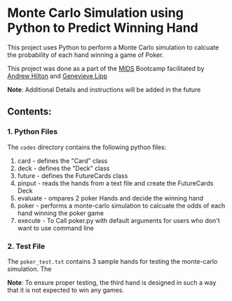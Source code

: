 # Monte Carlo Simulation using Python to Predict Winning Hand
This project uses Python to perform a Monte Carlo simulation to calcuate the probability of each hand winning a game of Poker.

This project was done as a part of the [MIDS](https://datascience.duke.edu/) Bootcamp facilitated by [Andrew Hilton](https://ece.duke.edu/faculty/andrew-hilton) and [Genevieve Lipp](https://mems.duke.edu/faculty/genevieve-lipp)  

**Note**: Additional Details and instructions will be added in the future

## Contents:
### 1. Python Files
The ``codes`` directory contains the following python files:
1. card - defines the "Card" class
2. deck - defines the "Deck" class
3. future - defines the FutureCards class
4. pinput - reads the hands from a text file and create the FutureCards Deck
5. evaluate - ompares 2 poker Hands and decide the winning hand 
6. poker - performs a monte-carlo simulation to calcuate the odds of each hand winning the 
poker game
7. execute - To Call poker.py with default arguments for users who don't want to use command line



### 2. Test File
The ``poker_test.txt`` contains 3 sample hands for testing the monte-carlo simulation. The 

**Note**: To ensure proper testing, the third hand is designed in such a way that it is not expected to win any games.



